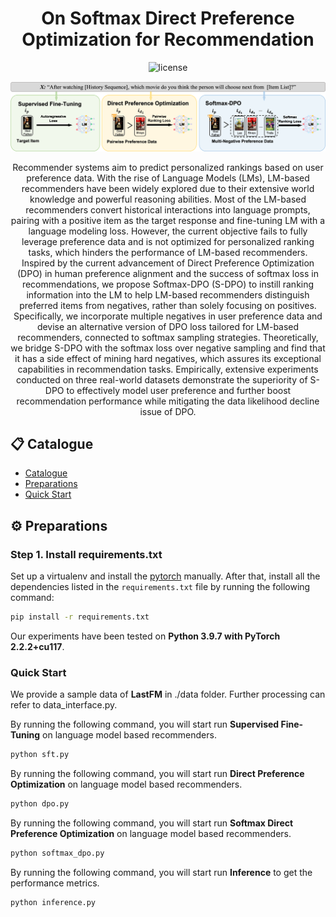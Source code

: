 <div align=center>
<!-- <h1>Avatar: Agent-based Virtual Approach to Large Scale Recommendation Simulation</h1> -->

<h1>On Softmax Direct Preference Optimization for Recommendation</h1>

<img src="https://img.shields.io/badge/License-MIT-blue" alt="license">

![world](assets/framework.png)

Recommender systems aim to predict personalized rankings based on user preference data. With the rise of Language Models (LMs), LM-based recommenders have been widely explored due to their extensive world knowledge and powerful reasoning abilities. Most of the LM-based recommenders convert historical interactions into language prompts, pairing with a positive item as the target response and fine-tuning LM with a language modeling loss. However, the current objective fails to fully leverage preference data and is not optimized for personalized ranking tasks, which hinders the performance of LM-based recommenders. Inspired by the current advancement of Direct Preference Optimization (DPO) in human preference alignment and the success of softmax loss in recommendations, we propose Softmax-DPO (S-DPO) to instill ranking information into the LM to help LM-based recommenders distinguish preferred items from negatives, rather than solely focusing on positives. Specifically, we incorporate multiple negatives in user preference data and devise an alternative version of DPO loss tailored for LM-based recommenders, connected to softmax sampling strategies. Theoretically, we bridge S-DPO with the softmax loss over negative sampling and find that it has a side effect of mining hard negatives, which assures its exceptional capabilities in recommendation tasks. Empirically, extensive experiments conducted on three real-world datasets demonstrate the superiority of S-DPO to effectively model user preference and further boost recommendation performance while mitigating the data likelihood decline issue of DPO.

</div>

<p id="Catalogue"></p>  

## 📋 Catalogue 

- [Catalogue](#Catalogue)
- [Preparations](#Preparations)
- [Quick Start](#Quick-Start)

<p id="Preparations"></p>  

## ⚙️ Preparations

### Step 1. Install requirements.txt
Set up a virtualenv and install the [pytorch](https://pytorch.org/get-started/previous-versions/) manually. After that, install all the dependencies listed in the `requirements.txt` file by running the following command:

```bash
pip install -r requirements.txt
```
Our experiments have been tested on **Python 3.9.7 with PyTorch 2.2.2+cu117**.


<p id="Quick-Start"></p> 

### Quick Start

We provide a sample data of **LastFM** in ./data folder. Further processing can refer to data_interface.py.

By running the following command, you will start run **Supervised Fine-Tuning** on language model based recommenders.
```bash
python sft.py
```

By running the following command, you will start run **Direct Preference Optimization** on language model based recommenders.
```bash
python dpo.py
```

By running the following command, you will start run **Softmax Direct Preference Optimization** on language model based recommenders.
```bash
python softmax_dpo.py
```

By running the following command, you will start run **Inference** to get the performance metrics.
```bash
python inference.py
```